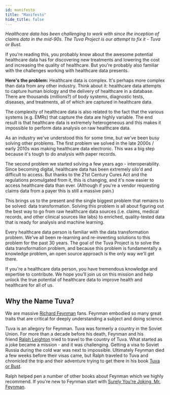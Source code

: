 ```yaml
---
id: manifesto
title: "Manifesto"
hide_title: false
---
```


_Healthcare data has been challenging to work with since the inception of claims data in the mid-90s. The Tuva Project is our attempt to fix it - Tuva or Bust._

If you're reading this, you probably know about the awesome potential healthcare data has for discovering new treatments and lowering the cost and increasing the quality of healthcare.  But you're probably also familiar with the challenges working with healthcare data presents.

**Here's the problem:** Healthcare data is complex.  It's perhaps more complex than data from any other industry. Think about it: healthcare data attempts to capture human biology and the delivery of healthcare in a database. There are thousands (millions?) of body systems, diagnostic tests, diseases, and treatments, all of which are captured in healthcare data.

The complexity of healthcare data is also related to the fact that the various systems (e.g. EMRs) that capture the data are highly variable.  The end result is that healthcare data is extremely heterogeneous and this makes it impossible to perform data analysis on raw healthcare data.

As an industry we've understood this for some time, but we've been busy solving other problems.  The first problem we solved in the late 2000s / early 2010s was making healthcare data electronic.  This was a big step because it's tough to do analysis with paper records.

The second problem we started solving a few years ago - interoperability.  Since becoming digital, healthcare data has been extremely silo'd and difficult to access.  But thanks to the 21st Century Cures Act and the regulations promulgated from it, this is changing, and it's now easier to access healthcare data than ever.  (Although if you're a vendor requesting claims data from a payer this is still a massive pain.)

This brings us to the present and the single biggest problem that remains to be solved: data transformation.  Solving this problem is all about figuring out the best way to go from raw healthcare data sources (i.e. claims, medical records, and other clinical sources like labs) to enriched, quality-tested data that is ready for analysis and machine learning.

Every healthcare data person is familiar with the data transformation problem.  We've all been re-learning and re-inventing solutions to this problem for the past 30 years.  The goal of the Tuva Project is to solve the data transformation problem, and because this problem is fundamentally a knowledge problem, an open source approach is the only way we'll get there.

If you're a healthcare data person, you have tremendous knowledge and expertise to contribute.  We hope you'll join us on this mission and help unlock the true potential of healthcare data to improve health and healthcare for all of us.

## Why the Name Tuva?

We are massive [Richard Feynman](https://en.wikipedia.org/wiki/Richard_Feynman) fans.  Feynman embodied so many great traits that are critical for deeply understanding a subject and doing science.

Tuva is an allegory for Feynman.  Tuva was formerly a country in the Soviet Union. For more than a decade before his death, Feynman and his friend [Ralph Leighton](https://en.wikipedia.org/wiki/Ralph_Leighton) tried to travel to the country of Tuva.  What started as a joke became a mission - and it was challenging.  Getting a visa to Soviet Russia during the cold war was next to impossible. Ultimately Feynman died a few weeks before their visas came, but Ralph traveled to Tuva and chronicled the trip and their adventure trying to get there in his book [Tuva or Bust](https://www.amazon.com/Tuva-Bust-Richard-Feynmans-Journey/dp/0393320693).

Ralph helped pen a number of other books about Feynman which we highly recommend.  If you're new to Feynman start with [Surely You're Joking, Mr. Feynman](https://www.amazon.com/Surely-Feynman-Adventures-Curious-Character/dp/0393316041).